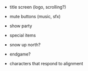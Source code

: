 * title screen (logo, scrolling?)
* mute buttons (music, sfx)
* show party
* special items
* snow up north?
* endgame?

* characters that respond to alignment
